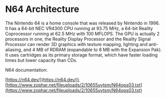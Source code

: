 # N64 Architecture

The Nintendo 64 is a home console that was released by Nintendo in 1996. It has a 64-bit NEC VR4300 CPU running at 93.75 MHz, a 64-bit Reality Coprocessor running at 62.5 MHz with 100 MFLOPS. The GPU is actually 2 processors in one, the Reality Display Processor and the Reality Signal Processor can render 3D graphics with texture mapping, lighting and anti-aliasing, and 4 MB of RDRAM (expandable to 8 MB with the Expansion Pak). It uses cartridges as its primary storage format, which have faster loading times but lower capacity than CDs.

N64 documentation:

[https://n64.dev/](https://n64.dev/)\
[https://www.zophar.net/fileuploads/2/10655uytsm/N64ops03.txt](https://www.zophar.net/fileuploads/2/10655uytsm/N64ops03.txt)
